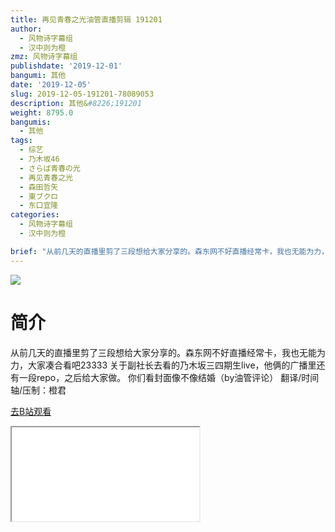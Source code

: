 ```yaml
---
title: 再见青春之光油管直播剪辑 191201
author:
  - 风物诗字幕组
  - 汉中则为橙
zmz: 风物诗字幕组
publishdate: '2019-12-01'
bangumi: 其他
date: '2019-12-05'
slug: 2019-12-05-191201-78089053
description: 其他&#8226;191201
weight: 8795.0
bangumis:
  - 其他
tags:
  - 综艺
  - 乃木坂46
  - さらば青春の光
  - 再见青春之光
  - 森田哲矢
  - 東ブクロ
  - 东口宜隆
categories:
  - 风物诗字幕组
  - 汉中则为橙

brief: "从前几天的直播里剪了三段想给大家分享的。森东网不好直播经常卡，我也无能为力，大家凑合看吧23333 关于副社长去看的乃木坂三四期生live，他俩的广播里还有一段repo，之后给大家做。 你们看封面像不像结婚（by油管评论） 翻译/时间轴/压制：橙君"
---
```

![](https://raw.githubusercontent.com/tcgriffith/owaraisite/master/static/tmpimg/eaaf0c38cf7d93461b7f2473368ba780300f9d74.jpg.480.jpg)
# 简介  
从前几天的直播里剪了三段想给大家分享的。森东网不好直播经常卡，我也无能为力，大家凑合看吧23333
关于副社长去看的乃木坂三四期生live，他俩的广播里还有一段repo，之后给大家做。
你们看封面像不像结婚（by油管评论）
翻译/时间轴/压制：橙君  

[去B站观看](https://www.bilibili.com/video/av78089053/)
<div class ="resp-container"><iframe class="testiframe" src="//player.bilibili.com/player.html?aid=78089053"", scrolling="no", allowfullscreen="true" > </iframe></div> 

